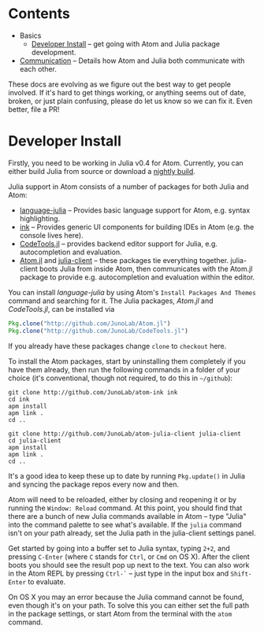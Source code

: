 # Contents

* Basics
  * [Developer Install](#developer-install) – get going with Atom and Julia package
    development.
* [Communication](communication.md) – Details how Atom and Julia both communicate with
  each other.

These docs are evolving as we figure out the best way to get people involved. If it's hard
to get things working, or anything seems out of date, broken, or just plain confusing,
please do let us know so we can fix it. Even better, file a PR!

# Developer Install

Firstly, you need to be working in Julia v0.4 for Atom. Currently, you can either build Julia
from source or download a [nightly build](http://julialang.org/downloads/).

Julia support in Atom consists of a number of packages for both Julia and Atom:

* [language-julia](https://github.com/JuliaLang/atom-language-julia) – Provides basic
  language support for Atom, e.g. syntax highlighting.
* [ink](https://github.com/JunoLab/atom-ink) – Provides generic UI components for building
  IDEs in Atom (e.g. the console lives here).
* [CodeTools.jl](http://github.com/JunoLab/CodeTools.jl) – provides backend editor support
  for Julia, e.g. autocompletion and evaluation.
* [Atom.jl](http://github.com/JunoLab/Atom.jl) and
  [julia-client](http://github.com/JunoLab/atom-julia-client) – these packages tie everything
  together. julia-client boots Julia from inside Atom, then communicates with the Atom.jl
  package to provide e.g. autocompletion and evaluation within the editor.

You can install *language-julia* by using Atom's `Install Packages And Themes` command and
searching for it. The Julia packages, *Atom.jl* and *CodeTools.jl*, can be installed via

```julia
Pkg.clone("http://github.com/JunoLab/Atom.jl")
Pkg.clone("http://github.com/JunoLab/CodeTools.jl")
```

If you already have these packages change `clone` to `checkout` here.

To install the Atom packages, start by uninstalling them completely if you have them
already, then run the following commands in a folder of your choice (it's conventional,
though not required, to do this in `~/github`):

```shell
git clone http://github.com/JunoLab/atom-ink ink
cd ink
apm install
apm link .
cd ..

git clone http://github.com/JunoLab/atom-julia-client julia-client
cd julia-client
apm install
apm link .
cd ..
```

It's a good idea to keep these up to date by running `Pkg.update()` in Julia and syncing the
package repos every now and then.

Atom will need to be reloaded, either by closing and reopening it or by running the `Window:
Reload` command. At this point, you should find that there are a bunch of new Julia commands
available in Atom – type "Julia" into the command palette to see what's available. If the
`julia` command isn't on your path already, set the Julia path in the julia-client settings
panel.

Get started by going into a buffer set to Julia syntax, typing `2+2`, and pressing
`C-Enter` (where `C` stands for `Ctrl`, or `Cmd` on OS X). After the client boots you
should see the result pop up next to the text. You can also work in the Atom REPL by pressing
`` Ctrl-` `` – just type in the input box and `Shift-Enter` to evaluate.

On OS X you may an error because the Julia command cannot be found, even though it's on your
path. To solve this you can either set the full path in the package settings, or start Atom
from the terminal with the `atom` command.
